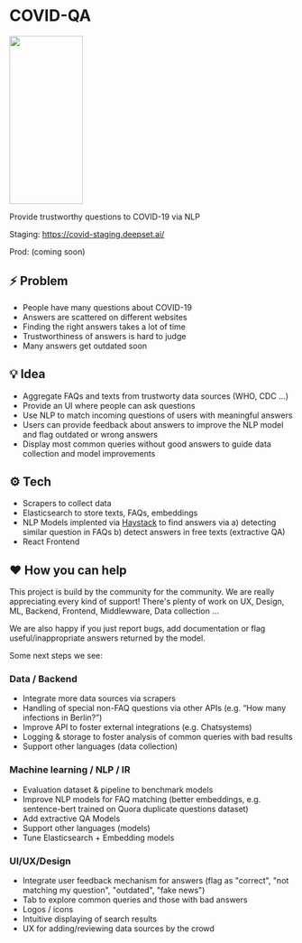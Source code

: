 # COVID-QA

<img src="https://github.com/deepset-ai/COVID-QA/blob/master/docs/img/covid-bert.png?raw=true" width="130" height="298" />

Provide trustworthy questions to COVID-19 via NLP

Staging: https://covid-staging.deepset.ai/

Prod: (coming soon)

## :zap: Problem
- People have many questions about COVID-19
- Answers are scattered on different websites 
- Finding the right answers takes a lot of time
- Trustworthiness of answers is hard to judge
- Many answers get outdated soon

## :bulb: Idea
- Aggregate FAQs and texts from trustworty data sources (WHO, CDC ...)
- Provide an UI where people can ask questions
- Use NLP to match incoming questions of users with meaningful answers
- Users can provide feedback about answers to improve the NLP model and flag outdated or wrong answers
- Display most common queries without good answers to guide data collection and model improvements

## :gear:	Tech 
- Scrapers to collect data
- Elasticsearch to store texts, FAQs, embeddings
- NLP Models implented via [Haystack](https://github.com/deepset-ai/haystack/) to find answers via a) detecting similar question in FAQs b) detect answers in free texts (extractive QA)
- React Frontend

## :heart: How you can help
This project is build by the community for the community. We are really appreciating every kind of support! There's plenty of work on UX, Design, ML, Backend, Frontend, Middlewware, Data collection ... 

We are also happy if you just report bugs, add documentation or flag useful/inappropriate answers returned by the model.

Some next steps we see:
### Data / Backend
- Integrate more data sources via scrapers
- Handling of special non-FAQ questions via other APIs (e.g. “How many infections in Berlin?”)
- Improve API to foster external integrations (e.g. Chatsystems) 
- Logging & storage to foster analysis of common queries with bad results  
- Support other languages (data collection)

### Machine learning / NLP / IR
- Evaluation dataset & pipeline to benchmark models
- Improve NLP models for FAQ matching (better embeddings, e.g. sentence-bert trained on Quora duplicate questions dataset)
- Add extractive QA Models
- Support other languages (models)
- Tune Elasticsearch + Embedding models

### UI/UX/Design
- Integrate user feedback mechanism for answers (flag as "correct", "not matching my question", "outdated", "fake news")
- Tab to explore common queries and those with bad answers
- Logos / icons
- Intuitive displaying of search results
- UX for adding/reviewing data sources by the crowd
